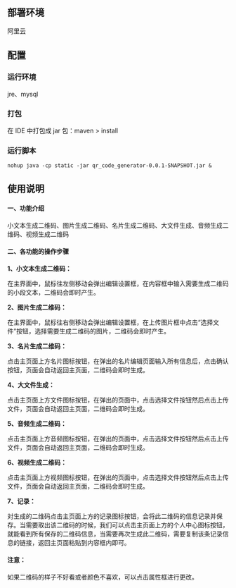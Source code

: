 ## 部署环境

阿里云

## 配置

### 运行环境

jre、mysql

### 打包

在 IDE 中打包成 jar 包：maven > install

### 运行脚本

`nohup java -cp static -jar qr_code_generator-0.0.1-SNAPSHOT.jar &`

## 使用说明

#### 一、功能介绍

小文本生成二维码、图片生成二维码、名片生成二维码、大文件生成、音频生成二维码、视频生成二维码

#### 二、各功能的操作步骤

**1、小文本生成二维码：**

在主界面中，鼠标往左侧移动会弹出编辑设置框，在内容框中输入需要生成二维码的小段文本，二维码会即时产生。

**2、图片生成二维码：**

在主界面中，鼠标往右侧移动会弹出编辑设置框，在上传图片框中点击“选择文件”按钮，选择需要生成二维码的图片，二维码会即时产生。

**3、名片生成二维码：**

点击主页面上方名片图标按钮，在弹出的名片编辑页面输入所有信息后，点击确认按钮，页面会自动返回主页面，二维码会即时生成。

**4、大文件生成：**

点击主页面上方文件图标按钮，在弹出的页面中，点击选择文件按钮然后点击上传文件，页面会自动返回主页面，二维码会即时生成。

**5、音频生成二维码：**

点击主页面上方音频图标按钮，在弹出的页面中，点击选择文件按钮然后点击上传文件，页面会自动返回主页面，二维码会即时生成。

**6、视频生成二维码：**

点击主页面上方视频图标按钮，在弹出的页面中，点击选择文件按钮然后点击上传文件，页面会自动返回主页面，二维码会即时生成。

**7、记录：**

対生成的二维码点击主页面上方的记录图标按钮，会将此二维码的信息记录并保存。当需要取出该二维码的时候，我们可以点击主页面上方的个人中心图标按钮，就能看到所有保存的二维码信息，当需要再次生成此二维码，需要复制该条记录信息的链接，返回主页面粘贴到内容框内即可。



#### 注意：

如果二维码的样子不好看或者颜色不喜欢，可以点击属性框进行更改。

